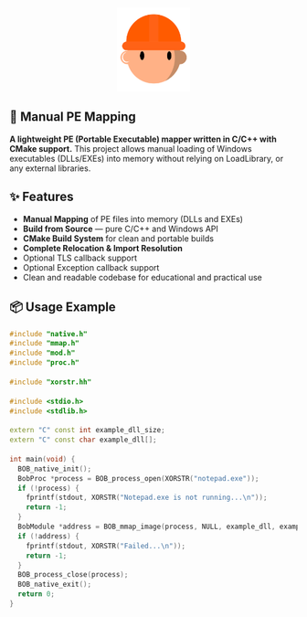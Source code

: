 <div align="center">
	<p align="center">
		<img src="img/logo.png" alt="Bob" width="128"/>
	</p>
</div>

## 🧠 Manual PE Mapping

**A lightweight PE (Portable Executable) mapper written in C/C++ with CMake support.**
This project allows manual loading of Windows executables (DLLs/EXEs) into memory without relying on LoadLibrary, or any external libraries.

## ✨ Features

- **Manual Mapping** of PE files into memory (DLLs and EXEs)
- **Build from Source** — pure C/C++ and Windows API
- **CMake Build System** for clean and portable builds
- **Complete Relocation & Import Resolution**
- Optional TLS callback support
- Optional Exception callback support
- Clean and readable codebase for educational and practical use

## 📦 Usage Example

```cpp
#include "native.h"
#include "mmap.h"
#include "mod.h"
#include "proc.h"

#include "xorstr.hh"

#include <stdio.h>
#include <stdlib.h>

extern "C" const int example_dll_size;
extern "C" const char example_dll[];

int main(void) {
  BOB_native_init();
  BobProc *process = BOB_process_open(XORSTR("notepad.exe"));
  if (!process) {
    fprintf(stdout, XORSTR("Notepad.exe is not running...\n"));
    return -1;
  }
  BobModule *address = BOB_mmap_image(process, NULL, example_dll, example_dll_size, 0);
  if (!address) {
    fprintf(stdout, XORSTR("Failed...\n"));
    return -1;
  }
  BOB_process_close(process);
  BOB_native_exit();
  return 0;
}
```

